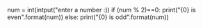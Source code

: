 num = int(intput("enter a number :))
if (num % 2)==0:
 print("{0} is even".format(num))
else:
 print("{0} is odd".format(num))
